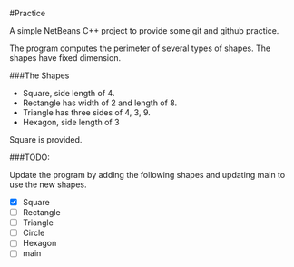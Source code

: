 #Practice

A simple NetBeans C++ project to provide some git and github practice.

The program computes the perimeter of several types of shapes.  The shapes have
fixed dimension.  

###The Shapes
- Square, side length of 4.
- Rectangle has width of 2 and length of 8.
- Triangle has three sides of 4, 3, 9.
- Hexagon, side length of 3

Square is provided.

###TODO: 

Update the program by adding the following shapes and updating main to
use the new shapes.
- [x] Square
- [ ] Rectangle
- [ ] Triangle
- [ ] Circle
- [ ] Hexagon
- [ ] main 